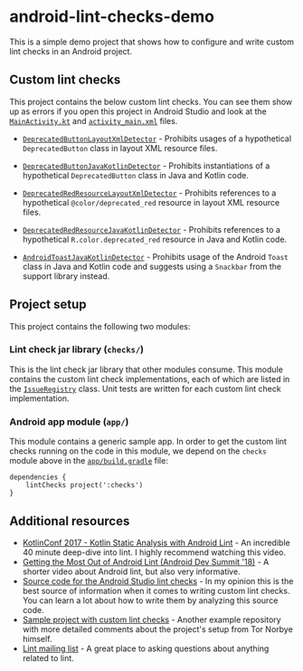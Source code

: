 # android-lint-checks-demo

This is a simple demo project that shows how to configure and write custom lint checks in an Android project.

## Custom lint checks

This project contains the below custom lint checks. You can see them show up as errors if you open this project in Android Studio and look at the [`MainActivity.kt`](https://github.com/alexjlockwood/android-lint-checks-demo/blob/master/app/src/main/java/com/lyft/android/app/MainActivity.kt) and [`activity_main.xml`](https://github.com/alexjlockwood/android-lint-checks-demo/blob/master/app/src/main/res/layout/activity_main.xml) files.

* [`DeprecatedButtonLayoutXmlDetector`](https://github.com/alexjlockwood/android-lint-checks-demo/blob/master/checks/src/main/java/com/lyft/android/lint/checks/DeprecatedButtonLayoutXmlDetector.kt) - Prohibits usages of a hypothetical `DeprecatedButton` class in layout XML resource files. 

* [`DeprecatedButtonJavaKotlinDetector`](https://github.com/alexjlockwood/android-lint-checks-demo/blob/master/checks/src/main/java/com/lyft/android/lint/checks/DeprecatedButtonJavaKotlinDetector.kt) - Prohibits instantiations of a hypothetical `DeprecatedButton` class in Java and Kotlin code.

* [`DeprecatedRedResourceLayoutXmlDetector`](https://github.com/alexjlockwood/android-lint-checks-demo/blob/master/checks/src/main/java/com/lyft/android/lint/checks/DeprecatedRedResourceLayoutXmlDetector.kt) - Prohibits references to a hypothetical `@color/deprecated_red` resource in layout XML resource files.

* [`DeprecatedRedResourceJavaKotlinDetector`](https://github.com/alexjlockwood/android-lint-checks-demo/blob/master/checks/src/main/java/com/lyft/android/lint/checks/DeprecatedRedResourceJavaKotlinDetector.kt) - Prohibits references to a hypothetical `R.color.deprecated_red` resource in Java and Kotlin code.

* [`AndroidToastJavaKotlinDetector`](https://github.com/alexjlockwood/android-lint-checks-demo/blob/master/checks/src/main/java/com/lyft/android/lint/checks/AndroidToastJavaKotlinDetector.kt) - Prohibits usage of the Android `Toast` class in Java and Kotlin code and suggests using a `Snackbar` from the support library instead.

## Project setup

This project contains the following two modules:

### Lint check jar library (`checks/`)

This is the lint check jar library that other modules consume. This module contains the custom lint check implementations, each of which are listed in the [`IssueRegistry`](https://github.com/alexjlockwood/android-lint-checks-demo/blob/master/checks/src/main/java/com/lyft/android/lint/checks/IssueRegistry.kt) class. Unit tests are written for each custom lint check implementation.

### Android app module (`app/`)

This module contains a generic sample app. In order to get the custom lint checks running on the code in this module, we depend on the `checks` module above in the [`app/build.gradle`](https://github.com/alexjlockwood/android-lint-checks-demo/blob/master/app/build.gradle#L29) file:

```
dependencies {
    lintChecks project(':checks')
}
```

## Additional resources

* [KotlinConf 2017 - Kotlin Static Analysis with Android Lint](https://www.youtube.com/watch?v=p8yX5-lPS6o) - An incredible 40 minute deep-dive into lint. I highly recommend watching this video.
* [Getting the Most Out of Android Lint (Android Dev Summit '18)](https://www.youtube.com/watch?v=ffH-LD5uP4s) - A shorter video about Android lint, but also very informative.
* [Source code for the Android Studio lint checks](https://android.googlesource.com/platform/tools/base/+/mirror-goog-studio-master-dev/lint/libs/lint-checks/src/main/java/com/android/tools/lint/checks) - In my opinion this is the best source of information when it comes to writing custom lint checks. You can learn a lot about how to write them by analyzing this source code.
* [Sample project with custom lint checks](https://github.com/googlesamples/android-custom-lint-rules) - Another example repository with more detailed comments about the project's setup from Tor Norbye himself.
* [Lint mailing list](https://groups.google.com/forum/#!forum/lint-dev) - A great place to asking questions about anything related to lint.
